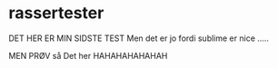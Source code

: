 # rassertester
DET HER ER MIN SIDSTE TEST
Men det er jo fordi sublime er nice .....


MEN PRØV så Det her HAHAHAHAHAHAH